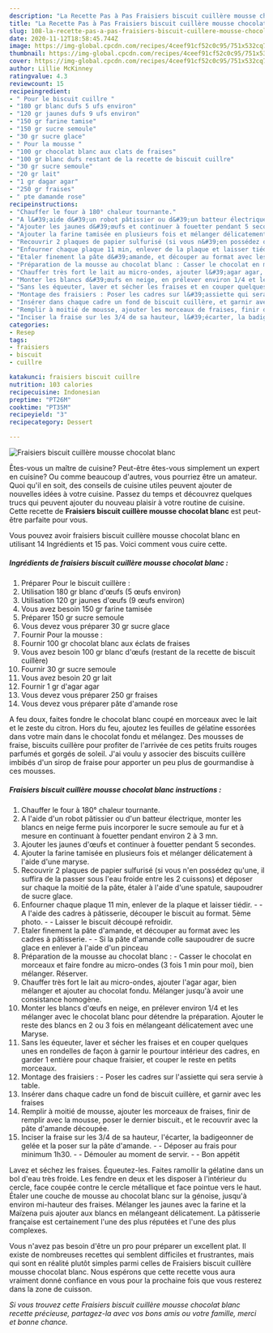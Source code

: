 ```yaml
---
description: "La Recette Pas à Pas Fraisiers biscuit cuillère mousse chocolat blanc"
title: "La Recette Pas à Pas Fraisiers biscuit cuillère mousse chocolat blanc"
slug: 108-la-recette-pas-a-pas-fraisiers-biscuit-cuillere-mousse-chocolat-blanc
date: 2020-11-12T18:58:45.744Z
image: https://img-global.cpcdn.com/recipes/4ceef91cf52c0c95/751x532cq70/fraisiers-biscuit-cuillere-mousse-chocolat-blanc-photo-principale-de-la-recette.jpg
thumbnail: https://img-global.cpcdn.com/recipes/4ceef91cf52c0c95/751x532cq70/fraisiers-biscuit-cuillere-mousse-chocolat-blanc-photo-principale-de-la-recette.jpg
cover: https://img-global.cpcdn.com/recipes/4ceef91cf52c0c95/751x532cq70/fraisiers-biscuit-cuillere-mousse-chocolat-blanc-photo-principale-de-la-recette.jpg
author: Lillie McKinney
ratingvalue: 4.3
reviewcount: 15
recipeingredient:
- " Pour le biscuit cuillre "
- "180 gr blanc dufs 5 ufs environ"
- "120 gr jaunes dufs 9 ufs environ"
- "150 gr farine tamise"
- "150 gr sucre semoule"
- "30 gr sucre glace"
- " Pour la mousse "
- "100 gr chocolat blanc aux clats de fraises"
- "100 gr blanc dufs restant de la recette de biscuit cuillre"
- "30 gr sucre semoule"
- "20 gr lait"
- "1 gr dagar agar"
- "250 gr fraises"
- " pte damande rose"
recipeinstructions:
- "Chauffer le four à 180° chaleur tournante."
- "A l&#39;aide d&#39;un robot pâtissier ou d&#39;un batteur électrique, monter les blancs en neige ferme puis incorporer le sucre semoule au fur et à mesure en continuant à fouetter pendant environ 2 à 3 mn."
- "Ajouter les jaunes d&#39;œufs et continuer à fouetter pendant 5 secondes."
- "Ajouter la farine tamisée en plusieurs fois et mélanger délicatement à l&#39;aide d&#39;une maryse."
- "Recouvrir 2 plaques de papier sulfurisé (si vous n&#39;en possédez qu&#39;une, il suffira de la passer sous l&#39;eau froide entre les 2 cuissons) et déposer sur chaque la moitié de la pâte, étaler à l&#39;aide d&#39;une spatule, saupoudrer de sucre glace."
- "Enfourner chaque plaque 11 min, enlever de la plaque et laisser tiédir.  A l&#39;aide des cadres à pâtisserie, découper le biscuit au format. 5ème photo.  Laisser le biscuit découpé refroidir."
- "Etaler finement la pâte d&#39;amande, et découper au format avec les cadres à pâtisserie.  Si la pâte d&#39;amande colle saupoudrer de sucre glace en enlever à l&#39;aide d&#39;un pinceau"
- "Préparation de la mousse au chocolat blanc : Casser le chocolat en morceaux et faire fondre au micro-ondes (3 fois 1 min pour moi), bien mélanger. Réserver."
- "Chauffer très fort le lait au micro-ondes, ajouter l&#39;agar agar, bien mélanger et ajouter au chocolat fondu. Mélanger jusqu&#39;à avoir une consistance homogène."
- "Monter les blancs d&#39;œufs en neige, en prélever environ 1/4 et les mélanger avec le chocolat blanc pour détendre la préparation. Ajouter le reste des blancs en 2 ou 3 fois en mélangeant délicatement avec une Maryse."
- "Sans les équeuter, laver et sécher les fraises et en couper quelques unes en rondelles de façon à garnir le pourtour intérieur des cadres, en garder 1 entière pour chaque fraisier, et couper le reste en petits morceaux."
- "Montage des fraisiers : Poser les cadres sur l&#39;assiette qui sera servie à table."
- "Insérer dans chaque cadre un fond de biscuit cuillère, et garnir avec les fraises"
- "Remplir à moitié de mousse, ajouter les morceaux de fraises, finir de remplir avec la mousse, poser le dernier biscuit., et le recouvrir avec la pâte d&#39;amande découpée."
- "Inciser la fraise sur les 3/4 de sa hauteur, l&#39;écarter, la badigeonner de gelée et la poser sur la pâte d&#39;amande.  Déposer au frais pour minimum 1h30.  Démouler au moment de servir.  Bon appétit"
categories:
- Resep
tags:
- fraisiers
- biscuit
- cuillre

katakunci: fraisiers biscuit cuillre 
nutrition: 103 calories
recipecuisine: Indonesian
preptime: "PT26M"
cooktime: "PT35M"
recipeyield: "3"
recipecategory: Dessert

---
```



![Fraisiers biscuit cuillère mousse chocolat blanc](https://img-global.cpcdn.com/recipes/4ceef91cf52c0c95/751x532cq70/fraisiers-biscuit-cuillere-mousse-chocolat-blanc-photo-principale-de-la-recette.jpg)

Êtes-vous un maître de cuisine? Peut-être êtes-vous simplement un expert en cuisine? Ou comme beaucoup d'autres, vous pourriez être un amateur. Quoi qu'il en soit, des conseils de cuisine utiles peuvent ajouter de nouvelles idées à votre cuisine. Passez du temps et découvrez quelques trucs qui peuvent ajouter du nouveau plaisir à votre routine de cuisine. Cette recette de <strong> Fraisiers biscuit cuillère mousse chocolat blanc </strong> est peut-être parfaite pour vous.

<!--inarticleads1-->

Vous pouvez avoir fraisiers biscuit cuillère mousse chocolat blanc en utilisant 14 Ingrédients et 15 pas. Voici comment vous cuire cette.

##### Ingrédients de fraisiers biscuit cuillère mousse chocolat blanc :

1. Préparer  Pour le biscuit cuillère :
1. Utilisation 180 gr blanc d&#39;œufs (5 œufs environ)
1. Utilisation 120 gr jaunes d&#39;œufs (9 œufs environ)
1. Vous avez besoin 150 gr farine tamisée
1. Préparer 150 gr sucre semoule
1. Vous devez vous préparer 30 gr sucre glace
1. Fournir  Pour la mousse :
1. Fournir 100 gr chocolat blanc aux éclats de fraises
1. Vous avez besoin 100 gr blanc d&#39;œufs (restant de la recette de biscuit cuillère)
1. Fournir 30 gr sucre semoule
1. Vous avez besoin 20 gr lait
1. Fournir 1 gr d&#39;agar agar
1. Vous devez vous préparer 250 gr fraises
1. Vous devez vous préparer  pâte d&#39;amande rose


A feu doux, faites fondre le chocolat blanc coupé en morceaux avec le lait et le zeste du citron. Hors du feu, ajoutez les feuilles de gélatine essorées dans votre main dans le chocolat fondu et mélangez. Des mousses de fraise, biscuits cuillère pour profiter de l&#39;arrivée de ces petits fruits rouges parfumés et gorgés de soleil. J&#39;ai voulu y associer des biscuits cuillère imbibés d&#39;un sirop de fraise pour apporter un peu plus de gourmandise à ces mousses. 

<!--inarticleads2-->

##### Fraisiers biscuit cuillère mousse chocolat blanc instructions :

1. Chauffer le four à 180° chaleur tournante.
1. A l&#39;aide d&#39;un robot pâtissier ou d&#39;un batteur électrique, monter les blancs en neige ferme puis incorporer le sucre semoule au fur et à mesure en continuant à fouetter pendant environ 2 à 3 mn.
1. Ajouter les jaunes d&#39;œufs et continuer à fouetter pendant 5 secondes.
1. Ajouter la farine tamisée en plusieurs fois et mélanger délicatement à l&#39;aide d&#39;une maryse.
1. Recouvrir 2 plaques de papier sulfurisé (si vous n&#39;en possédez qu&#39;une, il suffira de la passer sous l&#39;eau froide entre les 2 cuissons) et déposer sur chaque la moitié de la pâte, étaler à l&#39;aide d&#39;une spatule, saupoudrer de sucre glace.
1. Enfourner chaque plaque 11 min, enlever de la plaque et laisser tiédir. -  - A l&#39;aide des cadres à pâtisserie, découper le biscuit au format. 5ème photo. -  - Laisser le biscuit découpé refroidir.
1. Etaler finement la pâte d&#39;amande, et découper au format avec les cadres à pâtisserie. -  - Si la pâte d&#39;amande colle saupoudrer de sucre glace en enlever à l&#39;aide d&#39;un pinceau
1. Préparation de la mousse au chocolat blanc : - Casser le chocolat en morceaux et faire fondre au micro-ondes (3 fois 1 min pour moi), bien mélanger. Réserver.
1. Chauffer très fort le lait au micro-ondes, ajouter l&#39;agar agar, bien mélanger et ajouter au chocolat fondu. Mélanger jusqu&#39;à avoir une consistance homogène.
1. Monter les blancs d&#39;œufs en neige, en prélever environ 1/4 et les mélanger avec le chocolat blanc pour détendre la préparation. Ajouter le reste des blancs en 2 ou 3 fois en mélangeant délicatement avec une Maryse.
1. Sans les équeuter, laver et sécher les fraises et en couper quelques unes en rondelles de façon à garnir le pourtour intérieur des cadres, en garder 1 entière pour chaque fraisier, et couper le reste en petits morceaux.
1. Montage des fraisiers : - Poser les cadres sur l&#39;assiette qui sera servie à table.
1. Insérer dans chaque cadre un fond de biscuit cuillère, et garnir avec les fraises
1. Remplir à moitié de mousse, ajouter les morceaux de fraises, finir de remplir avec la mousse, poser le dernier biscuit., et le recouvrir avec la pâte d&#39;amande découpée.
1. Inciser la fraise sur les 3/4 de sa hauteur, l&#39;écarter, la badigeonner de gelée et la poser sur la pâte d&#39;amande. -  - Déposer au frais pour minimum 1h30. -  - Démouler au moment de servir. -  - Bon appétit


Lavez et séchez les fraises. Équeutez-les. Faites ramollir la gélatine dans un bol d&#39;eau très froide. Les fendre en deux et les disposer à l&#39;intérieur du cercle, face coupée contre le cercle métallique et face pointue vers le haut. Étaler une couche de mousse au chocolat blanc sur la génoise, jusqu&#39;à environ mi-hauteur des fraises. Mélanger les jaunes avec la farine et la Maïzena puis ajouter aux blancs en mélangeant délicatement. La pâtisserie française est certainement l&#39;une des plus réputées et l&#39;une des plus complexes. 

<!--inarticleads1-->

<p>
Vous n'avez pas besoin d'être un pro pour préparer un excellent plat. Il existe de nombreuses recettes qui semblent difficiles et frustrantes, mais qui sont en réalité plutôt simples parmi celles de Fraisiers biscuit cuillère mousse chocolat blanc. Nous espérons que cette recette vous aura vraiment donné confiance en vous pour la prochaine fois que vous resterez dans la zone de cuisson.
</p>

<p>
<i>Si vous trouvez cette Fraisiers biscuit cuillère mousse chocolat blanc recette précieuse, partagez-la avec vos bons amis ou votre famille, merci et bonne chance.</i>
</p>
